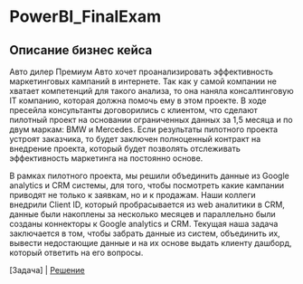 # PowerBI_FinalExam

## Описание бизнес кейса

Авто дилер Премиум Авто хочет проанализировать эффективность маркетинговых кампаний в
интернете.
Так как у самой компании не хватает компетенций для такого анализа, то она наняла
консалтинговую IT компанию, которая должна помочь ему в этом проекте.
В ходе пресейла консультанты договорились с клиентом, что сделают пилотный проект на
основании ограниченных данных за 1,5 месяца и по двум маркам: BMW и Mercedes.
Если результаты пилотного проекта устроят заказчика, то будет заключен полноценный
контракт на внедрение проекта, который будет позволять отслеживать эффективность
маркетинга на постоянно основе.

В рамках пилотного проекта, мы решили объединить данные из Google analytics и CRM системы,
для того, чтобы посмотреть какие кампании приводят не только к заявкам, но и к продажам.
Наши коллеги внедрили Client ID, который пробрасывается из web аналитики в CRM, данные
были накоплены за несколько месяцев и параллельно были созданы коннекторы к Google
analytics и CRM.
Текущая наша задача заключается в том, чтобы забрать данные из систем, объединить их,
вывести недостающие данные и на их основе выдать клиенту дашборд, который ответить на его
вопросы.




[Задача] | [Решение](FINAL_EXAM.pbix)
